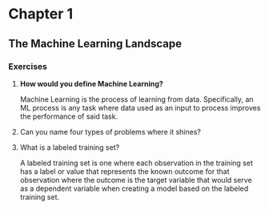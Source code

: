 # Chapter 1

## The Machine Learning Landscape

### Exercises

1. **How would you define Machine Learning?**
   
   Machine Learning is the process of learning from data. Specifically, an ML
   process is any task where data used as an input to process improves the
   performance of said task.

2. Can you name four types of problems where it shines?


3. What is a labeled training set?

   A labeled training set is one where each observation in the training set has
   a label or value that represents the known outcome for that observation where
   the outcome is the target variable that would serve as a dependent variable
   when creating a model based on the labeled training set.

